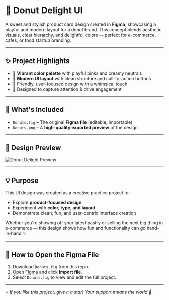 # 🍩 Donut Delight UI

A sweet and stylish product card design created in **Figma**, showcasing a playful and modern layout for a donut brand. This concept blends aesthetic visuals, clear hierarchy, and delightful colors — perfect for e-commerce, cafes, or food startup branding.

---

## ✨ Project Highlights

- 🍓 **Vibrant color palette** with playful pinks and creamy neutrals
- 🎨 **Modern UI layout** with clean structure and call-to-action buttons
- 💬 Friendly, user-focused design with a whimsical touch
- 🧁 Designed to capture attention & drive engagement

---

## 📂 What's Included

- `Donuts.fig` – The original **Figma file** (editable, importable)
- `Donuts.png` – A **high-quality exported preview** of the design

---

## 📸 Design Preview

![Donut Delight Preview](Donuts.png)

---

## 💡 Purpose

This UI design was created as a creative practice project to:
- Explore **product-focused design**
- Experiment with **color, type, and layout**
- Demonstrate clean, fun, and user-centric interface creation

Whether you're showing off your latest pastry or selling the next big thing in e-commerce — this design shows how fun and functionality can go hand-in-hand ✨

---

## 🧁 How to Open the Figma File

1. Download `Donuts.fig` from this repo.
2. Open [Figma](https://figma.com) and click **Import file**.
3. Select `Donuts.fig` to view and edit the full project.

---


⭐ *If you like this project, give it a star! Your support means the world 💖*

